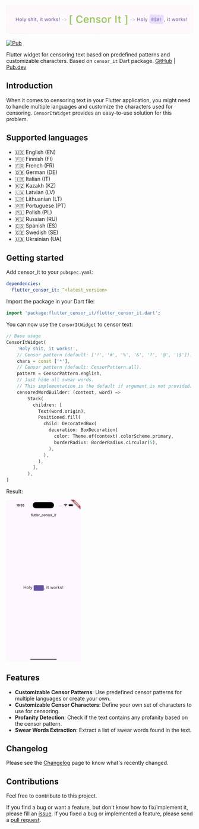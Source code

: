 <p align="center">
  <a href="https://pub.dartlang.org/packages/flutter_censor_it">
    <img src="./images/preview.gif" alt="Preview" />
  </a>
</p>

[![Pub](https://img.shields.io/pub/v/flutter_censor_it.svg)](https://pub.dartlang.org/packages/flutter_censor_it)

Flutter widget for censoring text based on predefined patterns and customizable
characters. Based on `censor_it` Dart package. [GitHub](https://github.com/pavluke/censor_it) | [Pub.dev](https://pub.dev/packages/censor_it)

## Introduction

When it comes to censoring text in your Flutter application, you might need to
handle multiple languages and customize the characters used for censoring.
`CensorItWidget` provides an easy-to-use solution for this problem.

## Supported languages

- 🇺🇸 English (EN)
- 🇫🇮 Finnish (FI)
- 🇫🇷 French (FR)
- 🇩🇪 German (DE)
- 🇮🇹 Italian (IT)
- 🇰🇿 Kazakh (KZ)
- 🇱🇻 Latvian (LV)
- 🇱🇹 Lithuanian (LT)
- 🇵🇹 Portuguese (PT)
- 🇵🇱 Polish (PL)
- 🇷🇺 Russian (RU)
- 🇪🇸 Spanish (ES)
- 🇸🇪 Swedish (SE)
- 🇺🇦 Ukrainian (UA)

## Getting started

Add censor_it to your `pubspec.yaml`:
```yaml
dependencies:
  flutter_censor_it: ^<latest_version>
```

Import the package in your Dart file:

```dart
import 'package:flutter_censor_it/flutter_censor_it.dart';
```

You can now use the `CensorItWidget` to censor text:


```dart
// Base usage
CensorItWidget(
  	'Holy shit, it works!',
	// Censor pattern (default: ['!', '#', '%', '&', '?', '@', '\$']).
	chars = const ['*'],
	// Censor pattern (default: CensorPattern.all).
  	pattern = CensorPattern.english,
	// Just hide all swear words.
	// This implementation is the default if argument is not provided.
  	censoredWordBuilder: (context, word) => 
		Stack(
          children: [
            Text(word.origin),
            Positioned.fill(
              child: DecoratedBox(
                decoration: BoxDecoration(
                  color: Theme.of(context).colorScheme.primary,
                  borderRadius: BorderRadius.circular(5),
                ),
              ),
            ),
          ],
        ),
)

```

Result:

<a href="https://pub.dartlang.org/packages/flutter_censor_it">
  <img src="images/base_result.png" alt="Pub" width="200" />
</a>

## Features

- **Customizable Censor Patterns**: Use predefined censor patterns for multiple
  languages or create your own.
- **Customizable Censor Characters**: Define your own set of characters to use
  for censoring.
- **Profanity Detection**: Check if the text contains any profanity based on the
  censor pattern.
- **Swear Words Extraction**: Extract a list of swear words found in the text.

## Changelog

Please see the
[Changelog](https://github.com/pavluke/flutter_censor_it/blob/main/CHANGELOG.md) page to
know what's recently changed.

## Contributions

Feel free to contribute to this project.

If you find a bug or want a feature, but don't know how to fix/implement it,
please fill an [issue](https://github.com/pavluke/flutter_censor_it/issues).
If you fixed a bug or implemented a feature, please send a
[pull request](https://github.com/pavluke/flutter_censor_it/pulls).
